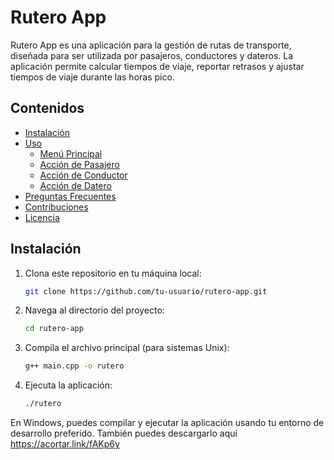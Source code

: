 # Rutero App

Rutero App es una aplicación para la gestión de rutas de transporte, diseñada para ser utilizada por pasajeros, conductores y dateros. La aplicación permite calcular tiempos de viaje, reportar retrasos y ajustar tiempos de viaje durante las horas pico.

## Contenidos

- [Instalación](#instalación)
- [Uso](#uso)
  - [Menú Principal](#menú-principal)
  - [Acción de Pasajero](#acción-de-pasajero)
  - [Acción de Conductor](#acción-de-conductor)
  - [Acción de Datero](#acción-de-datero)
- [Preguntas Frecuentes](#preguntas-frecuentes)
- [Contribuciones](#contribuciones)
- [Licencia](#licencia)

## Instalación

1. Clona este repositorio en tu máquina local:
    ```sh
    git clone https://github.com/tu-usuario/rutero-app.git
    ```

2. Navega al directorio del proyecto:
    ```sh
    cd rutero-app
    ```

3. Compila el archivo principal (para sistemas Unix):
    ```sh
    g++ main.cpp -o rutero
    ```

4. Ejecuta la aplicación:
    ```sh
    ./rutero
    ```

En Windows, puedes compilar y ejecutar la aplicación usando tu entorno de desarrollo preferido.
También puedes descargarlo aquí https://acortar.link/fAKp6y

